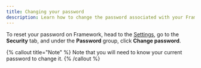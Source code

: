 ```yaml
---
title: Changing your password
description: Learn how to change the password associated with your Framework account.
---
```


To reset your password on Framework, head to the [Settings](https://framework.soodam.rocks/settings), go to the **Security** tab, and under the **Password** group, click **Change password**.

{% callout title="Note" %}
Note that you will need to know your current password to change it.
{% /callout %}